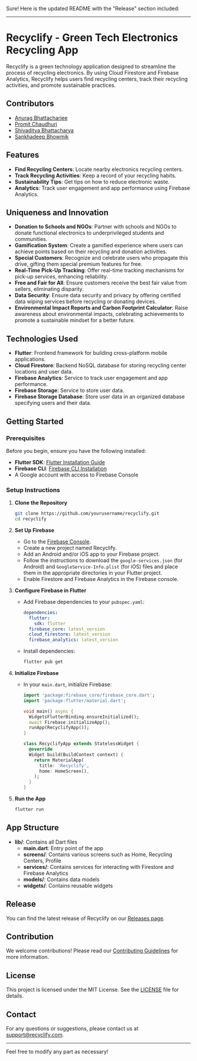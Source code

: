 Sure! Here is the updated README with the "Release" section included:

---

# Recyclify - Green Tech Electronics Recycling App

Recyclify is a green technology application designed to streamline the process of recycling electronics. By using Cloud Firestore and Firebase Analytics, Recyclify helps users find recycling centers, track their recycling activities, and promote sustainable practices.

## Contributors
- [Anurag Bhattacharjee](https://github.com/anuragbhattacharjee)
- [Promit Chaudhuri](https://github.com/promitchaudhuri)
- [Shivaditya Bhattacharya](https://github.com/shivadityabhattacharya)
- [Sankhadeep Bhowmik](https://github.com/Sankhadeep-Bhowmik)

## Features
- **Find Recycling Centers**: Locate nearby electronics recycling centers.
- **Track Recycling Activities**: Keep a record of your recycling habits.
- **Sustainability Tips**: Get tips on how to reduce electronic waste.
- **Analytics**: Track user engagement and app performance using Firebase Analytics.

## Uniqueness and Innovation
- **Donation to Schools and NGOs**: Partner with schools and NGOs to donate functional electronics to underprivileged students and communities.
- **Gamification System**: Create a gamified experience where users can achieve points based on their recycling and donation activities.
- **Special Customers**: Recognize and celebrate users who propagate this drive, gifting them special premium features for free.
- **Real-Time Pick-Up Tracking**: Offer real-time tracking mechanisms for pick-up services, enhancing reliability.
- **Free and Fair for All**: Ensure customers receive the best fair value from sellers, eliminating disparity.
- **Data Security**: Ensure data security and privacy by offering certified data wiping services before recycling or donating devices.
- **Environmental Impact Reports and Carbon Footprint Calculator**: Raise awareness about environmental impacts, celebrating achievements to promote a sustainable mindset for a better future.

## Technologies Used
- **Flutter**: Frontend framework for building cross-platform mobile applications.
- **Cloud Firestore**: Backend NoSQL database for storing recycling center locations and user data.
- **Firebase Analytics**: Service to track user engagement and app performance.
- **Firebase Storage**: Service to store user data.
- **Firebase Storage Database**: Store user data in an organized database specifying users and their data.

## Getting Started

### Prerequisites
Before you begin, ensure you have the following installed:
- **Flutter SDK**: [Flutter Installation Guide](https://flutter.dev/docs/get-started/install)
- **Firebase CLI**: [Firebase CLI Installation](https://firebase.google.com/docs/cli)
- A Google account with access to Firebase Console

### Setup Instructions

1. **Clone the Repository**
    ```bash
    git clone https://github.com/yourusername/recyclify.git
    cd recyclify
    ```

2. **Set Up Firebase**
    - Go to the [Firebase Console](https://console.firebase.google.com/).
    - Create a new project named Recyclify.
    - Add an Android and/or iOS app to your Firebase project.
    - Follow the instructions to download the `google-services.json` (for Android) and `GoogleService-Info.plist` (for iOS) files and place them in the appropriate directories in your Flutter project.
    - Enable Firestore and Firebase Analytics in the Firebase console.

3. **Configure Firebase in Flutter**
    - Add Firebase dependencies to your `pubspec.yaml`:
      ```yaml
      dependencies:
        flutter:
          sdk: flutter
        firebase_core: latest_version
        cloud_firestore: latest_version
        firebase_analytics: latest_version
      ```
    - Install dependencies:
      ```bash
      flutter pub get
      ```

4. **Initialize Firebase**
    - In your `main.dart`, initialize Firebase:
      ```dart
      import 'package:firebase_core/firebase_core.dart';
      import 'package:flutter/material.dart';

      void main() async {
        WidgetsFlutterBinding.ensureInitialized();
        await Firebase.initializeApp();
        runApp(RecyclifyApp());
      }

      class RecyclifyApp extends StatelessWidget {
        @override
        Widget build(BuildContext context) {
          return MaterialApp(
            title: 'Recyclify',
            home: HomeScreen(),
          );
        }
      }
      ```

5. **Run the App**
    ```bash
    flutter run
    ```

## App Structure
- **lib/**: Contains all Dart files
  - **main.dart**: Entry point of the app
  - **screens/**: Contains various screens such as Home, Recycling Centers, Profile
  - **services/**: Contains services for interacting with Firestore and Firebase Analytics
  - **models/**: Contains data models
  - **widgets/**: Contains reusable widgets

## Release
You can find the latest release of Recyclify on our [Releases page](https://github.com/RichPerspective007/recyclify-h4b/releases).

## Contribution
We welcome contributions! Please read our [Contributing Guidelines](CONTRIBUTING.md) for more information.

## License
This project is licensed under the MIT License. See the [LICENSE](LICENSE) file for details.

## Contact
For any questions or suggestions, please contact us at support@recyclify.com.

---

Feel free to modify any part as necessary!
